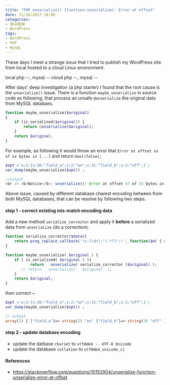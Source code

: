```yaml
---
title: "PHP unserialize() [function.unserialize]: Error at offset"
date: 11/16/2017 18:00
categories:
- 学以致用
- WordPress
tags:
- WordPress
- PHP
- MySQL
---
```


These days I meet a strange issue that I tried to publish my WordPress site from local hosted to a cloud Linux environment.

local php --, mysql --
cloud php --, mysql --

After days' deep investigation (a php starter) I found that the root cause is the `unserialize()` issue. There is a function `maybe_unserialize` in source code as following, that process an unsafe `@unserialize` the original data from MySQL databaes.

```php
function maybe_unserialize($original)
{
    if (is_serialized($original)) {
        return @unserialize($original);
    }
    return $original;
}
```

For example, as following it would throw an error that `Error at offset xx of xx bytes in [...]` and return `bool(false)`;

```php
$opt ='a:2:{s:36:"field_a";s:2:"on";s:31:"field_b";s:2:"off";}';
var_dump(maybe_unserialize($opt)) ;

//output
<br /> <b>Notice</b>: unserialize(): Error at offset 47 of 55 bytes in <b>[...][...]</b> on line <b>69</b><br /> bool(false)
```

<!-- more -->

Above issue, caused by different database charest encoding between from both MySQL databases, that can be resolve by following two steps.

#### step 1 - correct existing mis-match encoding data

Add a new method `serialize_corrector` and apply it **before** a serialized data from `unserialize` (do a correction).

```php
function serialize_corrector($data){
    return preg_replace_callback('!s:(\d+):"(.*?)";!', function($m) { return 's:'.strlen($m[2]).':"'.$m[2].'";'; }, $data);
}

function maybe_unserialize( $original ) {
	if ( is_serialized( $original ) ){
		   return   unserialize( serialize_corrector ($original) );
	   // return   unserialize(   $original  );
	}
	return $original;
}
```
then correct ~

```php
$opt ='a:2:{s:36:"field_a";s:2:"on";s:31:"field_b";s:2:"off";}';
var_dump(maybe_unserialize($opt)) ;

// output
array(2) { ["field_a"]=> string(2) "on" ["field_b"]=> string(3) "off" }
```


####  step 2 - update database encoding
 - update the datbase `charset` to `utf8mb4 -- UTF-8 Unicode`
 - update the database `collation` to `utf8mb4_unicode_ci`


#### References
 - https://stackoverflow.com/questions/10152904/unserialize-function-unserialize-error-at-offset
